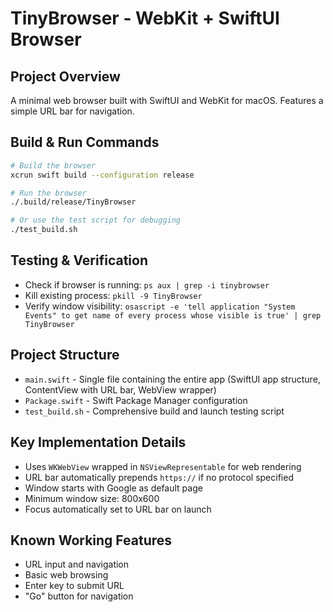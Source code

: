 # TinyBrowser - WebKit + SwiftUI Browser

## Project Overview
A minimal web browser built with SwiftUI and WebKit for macOS. Features a simple URL bar for navigation.

## Build & Run Commands
```bash
# Build the browser
xcrun swift build --configuration release

# Run the browser
./.build/release/TinyBrowser

# Or use the test script for debugging
./test_build.sh
```

## Testing & Verification
- Check if browser is running: `ps aux | grep -i tinybrowser`
- Kill existing process: `pkill -9 TinyBrowser`
- Verify window visibility: `osascript -e 'tell application "System Events" to get name of every process whose visible is true' | grep TinyBrowser`

## Project Structure
- `main.swift` - Single file containing the entire app (SwiftUI app structure, ContentView with URL bar, WebView wrapper)
- `Package.swift` - Swift Package Manager configuration
- `test_build.sh` - Comprehensive build and launch testing script

## Key Implementation Details
- Uses `WKWebView` wrapped in `NSViewRepresentable` for web rendering
- URL bar automatically prepends `https://` if no protocol specified
- Window starts with Google as default page
- Minimum window size: 800x600
- Focus automatically set to URL bar on launch

## Known Working Features
- URL input and navigation
- Basic web browsing
- Enter key to submit URL
- "Go" button for navigation